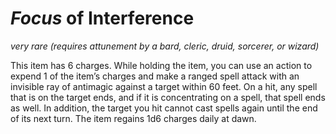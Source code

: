 # *Focus* of Interference
*very rare (requires attunement by a bard, cleric, druid, sorcerer, or wizard)*

This item has 6 charges. While holding the item, you can use an action to expend 1 of the item’s charges and make a ranged spell attack with an invisible ray of antimagic against a target within 60 feet. On a hit, any spell that is on the target ends, and if it is concentrating on a spell, that spell ends as well. In addition, the target you hit cannot cast spells again until the end of its next turn. The item regains 1d6 charges daily at dawn.
